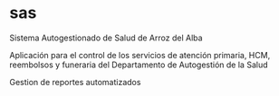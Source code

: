sas
===

Sistema Autogestionado de Salud de Arroz del Alba 

Aplicación para el control de los servicios de atención primaria, HCM, reembolsos y funeraria del Departamento de Autogestión de la Salud

Gestion de reportes automatizados
